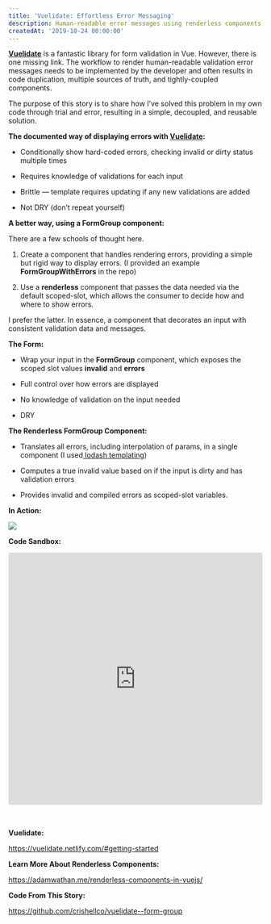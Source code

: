 ```yaml
---
title: 'Vuelidate: Effortless Error Messaging'
description: Human-readable error messages using renderless components.
createdAt: '2019-10-24 00:00:00'
---
```


**[Vuelidate](http://vuelidate.netlify.com/)** is a fantastic library for form validation in Vue. However, there is one missing link. The workflow to render human-readable validation error messages needs to be implemented by the developer and often results in code duplication, multiple sources of truth, and tightly-coupled components.

The purpose of this story is to share how I’ve solved this problem in my own code through trial and error, resulting in a simple, decoupled, and reusable solution.

**The documented way of displaying errors with [Vuelidate](http://vuelidate.netlify.com/):**

- Conditionally show hard-coded errors, checking invalid or dirty status multiple times

- Requires knowledge of validations for each input

- Brittle — template requires updating if any new validations are added

- Not DRY (don’t repeat yourself)

<resizing-iframe gist-id="379d20dcb2bdf6b1851be1b9d7a61d17"></resizing-iframe>

**A better way, using a FormGroup component:**

There are a few schools of thought here.

1. Create a component that handles rendering errors, providing a simple but rigid way to display errors. (I provided an example **FormGroupWithErrors** in the repo)

1. Use a **renderless** component that passes the data needed via the default scoped-slot, which allows the consumer to decide how and where to show errors.

I prefer the latter. In essence, a component that decorates an input with consistent validation data and messages.

**The Form:**

- Wrap your input in the **FormGroup** component, which exposes the scoped slot values **invalid** and **errors**

- Full control over how errors are displayed

- No knowledge of validation on the input needed

- DRY

<resizing-iframe gist-id="87342a5010c4aa79a96955597cacb0a4"></resizing-iframe>

**The Renderless FormGroup Component:**

- Translates all errors, including interpolation of params, in a single component (I used[ lodash templating](https://lodash.com/docs/4.17.15#template))

- Computes a true invalid value based on if the input is dirty and has validation errors

- Provides invalid and compiled errors as scoped-slot variables.

<resizing-iframe gist-id="9f953a1be735ea5733f186294ea6f715"></resizing-iframe>

**In Action:**

![](https://cdn-images-1.medium.com/max/2640/1*vTdskNT73AcHLDXYxrXAiA.gif)

**Code Sandbox:**

<iframe src="https://codesandbox.io/embed/vue-template-1fn36?fontsize=14&hidenavigation=1&theme=dark&view=preview"
     style="width:100%; height:500px; border:0; border-radius: 4px; overflow:hidden; margin-bottom: 1rem"
     title="Vue Template"
     allow="accelerometer; ambient-light-sensor; camera; encrypted-media; geolocation; gyroscope; hid; microphone; midi; payment; usb; vr; xr-spatial-tracking"
     sandbox="allow-forms allow-modals allow-popups allow-presentation allow-same-origin allow-scripts"
   ></iframe>

<br />
<br />

**Vuelidate:**

https://vuelidate.netlify.com/#getting-started

**Learn More About Renderless Components:**

https://adamwathan.me/renderless-components-in-vuejs/

**Code From This Story:**

https://github.com/crishellco/vuelidate--form-group

